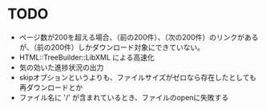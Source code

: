 TODO
====

- ページ数が200を超える場合、（前の200件）、（次の200件）のリンクがあるが、（前の200件）しかダウンロード対象にできていない。
- HTML::TreeBuilder::LibXML による高速化
- 気の効いた進捗状況の出力
- skipオプションというよりも、ファイルサイズがゼロなら存在したとしても再ダウンロードとか
- ファイル名に '/' が含まれているとき、ファイルのopenに失敗する
